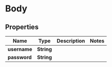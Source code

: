 # Body

## Properties
Name | Type | Description | Notes
------------ | ------------- | ------------- | -------------
**username** | **String** |  | 
**password** | **String** |  | 
